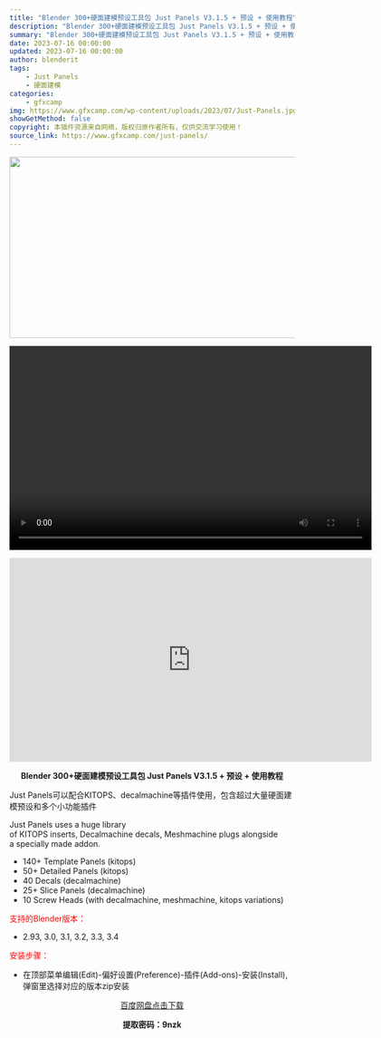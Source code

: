 ```yaml
---
title: "Blender 300+硬面建模预设工具包 Just Panels V3.1.5 + 预设 + 使用教程"
description: "Blender 300+硬面建模预设工具包 Just Panels V3.1.5 + 预设 + 使用教程 Just Panels可以配合KITOPS、decalmachine等插件使用，包含超过大量硬..."
summary: "Blender 300+硬面建模预设工具包 Just Panels V3.1.5 + 预设 + 使用教程 Just Panels可以配合KITOPS、decalmachine等插件使用，包含超过大量硬..."
date: 2023-07-16 00:00:00
updated: 2023-07-16 00:00:00
author: blenderit
tags: 
    - Just Panels
    - 硬面建模
categories:
    - gfxcamp
img: https://www.gfxcamp.com/wp-content/uploads/2023/07/Just-Panels.jpg
showGetMethod: false
copyright: 本插件资源来自网络，版权归原作者所有，仅供交流学习使用！
source_link: https://www.gfxcamp.com/just-panels/
---
```

<div><p><img decoding="async" class="aligncenter size-full wp-image-113576" src="https://www.gfxcamp.com/wp-content/uploads/2023/07/Just-Panels.jpg" data-src="https://www.gfxcamp.com/wp-content/uploads/2023/07/Just-Panels.jpg" alt="" width="640" height="320" data-srcset="https://www.gfxcamp.com/wp-content/uploads/2023/07/Just-Panels.jpg 640w, https://www.gfxcamp.com/wp-content/uploads/2023/07/Just-Panels-150x75.jpg 150w" data-sizes="(max-width: 640px) 100vw, 640px"><br>
</p><center><div style="width: 640px;" class="wp-video"><!--[if lt IE 9]><script>document.createElement('video');</script><![endif]-->
<video class="wp-video-shortcode" id="video-113575-1" width="640" height="360" preload="true" controls="controls"><source type="video/mp4" src="https://cloud.video.taobao.com//play/u/80049544/p/2/e/6/t/1/419554798699.mp4?_=1"></source><a href="https://cloud.video.taobao.com//play/u/80049544/p/2/e/6/t/1/419554798699.mp4">https://cloud.video.taobao.com//play/u/80049544/p/2/e/6/t/1/419554798699.mp4</a></video></div></center><p style="text-align: center;"><iframe loading="lazy" src="https://player.youku.com/embed/XNTk4Mjk0OTYyOA==" width="640" height="360" frameborder="0" allowfullscreen="allowfullscreen" data-mce-fragment="1"></iframe></p><p style="text-align: center;"><strong>Blender 300+硬面建模预设工具包 Just Panels V3.1.5 + 预设 + 使用教程</strong></p><p>Just Panels可以配合KITOPS、decalmachine等插件使用，包含超过大量硬面建模预设和多个小功能插件</p><div>Just Panels uses a huge library of KITOPS inserts, Decalmachine decals, Meshmachine plugs alongside a specially made addon.<b></b></div><ul>
<li>140+ Template Panels (kitops)</li>
<li>50+ Detailed Panels (kitops)</li>
<li>40 Decals (decalmachine)</li>
<li>25+ Slice Panels (decalmachine)</li>
<li>10 Screw Heads (with decalmachine, meshmachine, kitops variations)</li>
</ul><p><span style="color: #ff0000;">支持的Blender版本：</span></p><ul>
<li>2.93, 3.0, 3.1, 3.2, 3.3, 3.4</li>
</ul><p style="text-align: left;"><span style="color: #ff0000;">安装步骤：</span></p><ul>
<li>在顶部菜单编辑(Edit)-偏好设置(Preference)-插件(Add-ons)-安装(Install),弹窗里选择对应的版本zip安装</li>
</ul><p style="text-align: center;"><a class="maxbutton-3 maxbutton maxbutton-baidu" target="_blank" rel="noopener" href="https://pan.baidu.com/s/1zsq1yJMW3HgwVuZ0RtD8HA?pwd=9nzk"><span class="mb-text">百度网盘点击下载</span></a></p><p style="text-align: center;"><strong>提取密码：9nzk</strong></p></div>
